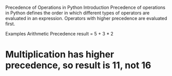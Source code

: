 Precedence of Operations in Python
Introduction
Precedence of operations in Python defines the order in which different types of operators are evaluated in an expression. Operators with higher precedence are evaluated first.

Examples
Arithmetic Precedence
result = 5 + 3 * 2
# Multiplication has higher precedence, so result is 11, not 16